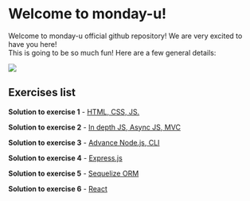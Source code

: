 # Welcome to monday-u!

Welcome to monday-u official github repository! We are very excited to have you here!  
This is going to be so much fun! Here are a few general details:

![](https://i.ytimg.com/vi/6_zFLsW7z2E/maxresdefault.jpg)

## Exercises list

**Solution to exercise 1** - [HTML, CSS, JS.](https://github.com/monday-u-com/monday-u-solutions/tree/master/src/ex1)

**Solution to exercise 2** - [In depth JS, Async JS, MVC](https://github.com/monday-u-com/monday-u-solutions/tree/master/src/ex2)

**Solution to exercise 3** - [Advance Node.js, CLI](https://github.com/monday-u-com/monday-u-solutions/tree/master/src/ex3)

**Solution to exercise 4** - [Express.js](https://github.com/monday-u-com/monday-u-solutions/tree/master/src/ex4)

**Solution to exercise 5** - [Sequelize ORM](https://github.com/monday-u-com/monday-u-solutions/tree/master/src/ex5)

**Solution to exercise 6** - [React](https://github.com/monday-u-com/monday-u-solutions/tree/master/src/ex6)